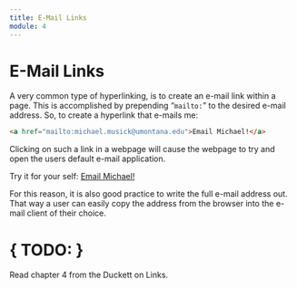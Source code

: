 ```yaml
---
title: E-Mail Links
module: 4
---
```


# E-Mail Links

A very common type of hyperlinking, is to create an e-mail link within a page. This is accomplished by prepending “`mailto:`” to the desired e-mail address. So, to create a hyperlink that e-mails me:

```html
<a href="mailto:michael.musick@umontana.edu">Email Michael!</a>
```

Clicking on such a link in a webpage will cause the webpage to try and open the users default e-mail application.

Try it for your self:
<a href="mailto:michael.musick@umontana.edu">Email Michael!</a>

For this reason, it is also good practice to write the full e-mail address out. That way a user can easily copy the address from the browser into the e-mail client of their choice.

# { TODO: }
Read chapter 4 from the Duckett on Links.
